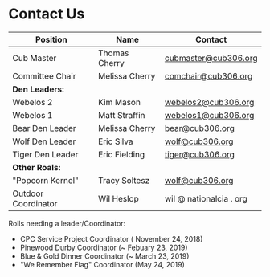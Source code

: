 # Contact Us #

| Position            | Name            | Contact                              |
| ------------------- | --------------- | ------------------------------------ |
| Cub Master          | Thomas Cherry   | [cubmaster@cub306.org](mailto:cubmaster@cub306.org) |
| Committee Chair     | Melissa Cherry  | [comchair@cub306.org](mailto:comchair@cub306.org)| |
| **Den Leaders:**    |                 | |
| Webelos 2           | Kim Mason       | [webelos2@cub306.org](mailto:webelos2@cub306.org) |
| Webelos 1           | Matt Straffin   | [webelos1@cub306.org](mailto:webelos1@cub306.org) |
| Bear Den Leader     | Melissa Cherry  | [bear@cub306.org](mailto:bear@cub306.org) |
| Wolf Den Leader     | Eric Silva      | [wolf@cub306.org](mailto:bear@cub306.org) |
| Tiger Den Leader    | Eric Fielding   | [tiger@cub306.org](mailto:bear@cub306.org) |
| **Other Roals:**    |                 | |
| "Popcorn Kernel"    | Tracy Soltesz   | [wolf@cub306.org](mailto:bear@cub306.org) |
| Outdoor Coordinator | Wil Heslop      | wil @ nationalcia . org |

Rolls needing a leader/Coordinator:

* CPC Service Project Coordinator ( November 24, 2018)
* Pinewood Durby Coordinator (~ Febuary 23, 2019)
* Blue & Gold Dinner Coordinator (~ March 23, 2019)
* "We Remember Flag" Coordinator (May 24, 2019)


